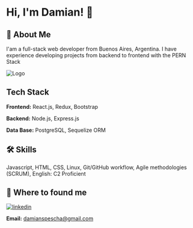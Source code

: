 
# Hi, I'm Damian! 👋

  
## 🚀 About Me
I'am a full-stack web developer from Buenos Aires, Argentina.
I have experience developing projects from backend to frontend with the PERN Stack

  
![Logo](https://camo.githubusercontent.com/bb27b9c1df90df738e91a54665d3adb08f60583fad2f266ffbde14508e6dc918/68747470733a2f2f692e70696e696d672e636f6d2f6f726967696e616c732f65342f32362f37302f65343236373032656466383734623138316163656431653266613563366364652e676966)

    
## Tech Stack

**Frontend:** React.js, Redux, Bootstrap

**Backend:** Node.js, Express.js

**Data Base:** PostgreSQL, Sequelize ORM
## 🛠 Skills
Javascript, HTML, CSS, Linux, Git/GitHub workflow, Agile methodologies (SCRUM), English: C2 Proficient
  
## 🔗 Where to found me

[![linkedin](https://img.shields.io/badge/linkedin-0A66C2?style=for-the-badge&logo=linkedin&logoColor=white)](https://www.linkedin.com/in/damian-spescha-8a9251217/)

**Email:** damianspescha@gmail.com

  
